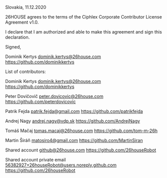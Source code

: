 Slovakia, 11.12.2020

26HOUSE agrees to the terms of the Ciphlex Corporate Contributor License
Agreement v1.0.

I declare that I am authorized and able to make this agreement and sign this
declaration.

Signed, 

Dominik Kertys dominik.kertys@26house.com https://github.com/dominikkertys

List of contributors:

Dominik Kertys dominik.kertys@26house.com https://github.com/dominikkertys

Peter Dovičovič peter.dovicovic@26house.com https://github.com/peterdovicovic

Patrik Fejda patrik.fejda@gmail.com https://github.com/patrikfejda

Andrej Nagy andrej.nagy@vdp.sk https://github.com/AndrejNagy

Tomáš Mačaj tomas.macaj@26house.com https://github.com/tom-m-26h 

Martin Širáň matosiro4@gmail.com https://github.com/MartinSiran

Shared account github@26house.com https://github.com/26houseRobot

Shared account private email 56382927+26houseRobot@users.noreply.github.com https://github.com/26houseRobot
